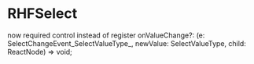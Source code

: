 # RHFSelect
now required control instead of register
  onValueChange?: (e: SelectChangeEvent_SelectValueType_, newValue: SelectValueType, child: ReactNode) => void;

